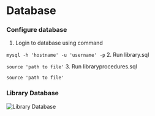 # Database

### Configure database
1. Login to database using command

  `mysql -h 'hostname' -u 'username' -p`
2. Run library.sql

  `source 'path to file'`
3. Run libraryprocedures.sql

  `source 'path to file'`

### Library Database
![Library Database](http://i1305.photobucket.com/albums/s547/jeegnathebug/library_zps5jr5dxdo.png?t=1460069173)
